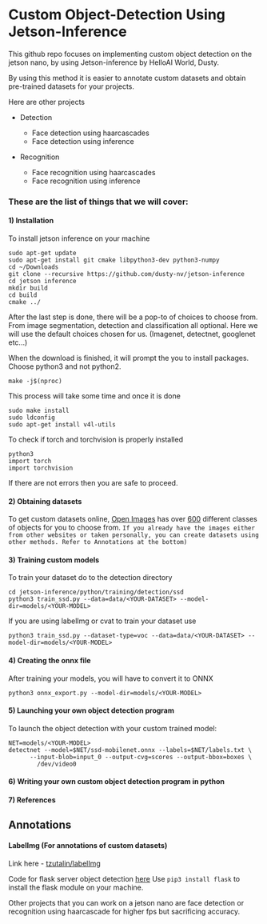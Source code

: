 # Custom Object-Detection Using Jetson-Inference
This github repo focuses on implementing custom object detection on the jetson nano, by using Jetson-inference by HelloAI World, Dusty.

By using this method it is easier to annotate custom datasets and obtain pre-trained datasets for your projects.

Here are other projects

* Detection
  * Face detection using haarcascades
  * Face detection using inference

* Recognition
  * Face recognition using haarcascades
  * Face recognition using inference

        
### These are the list of things that we will cover:
#### 1) Installation
To install jetson inference on your machine 

    sudo apt-get update
    sudo apt-get install git cmake libpython3-dev python3-numpy
    cd ~/Downloads
    git clone --recursive https://github.com/dusty-nv/jetson-inference
    cd jetson inference
    mkdir build
    cd build 
    cmake ../
After the last step is done, there will be a pop-to of choices to choose from. From image segmentation, detection and classification all optional.
Here we will use the default choices chosen for us. (Imagenet, detectnet, googlenet etc...)

When the download is finished, it will prompt the you to install packages. Choose python3 and not python2.
    
    make -j$(nproc)
This process will take some time and once it is done
    
    sudo make install
    sudo ldconfig
    sudo apt-get install v4l-utils
To check if torch and torchvision is properly installed

    python3
    import torch
    import torchvision
If there are not errors then you are safe to proceed.

#### 2) Obtaining datasets
To get custom datasets online, [Open Images](https://storage.googleapis.com/openimages/web/visualizer/index.html?set=train&type=detection&c=%2Fm%2F0fp6w) has over [600](https://github.com/changherng/customobjectdetectionsamples/blob/main/openImages_classesLists.txt) 
different classes of objects for you to choose from.
`If you already have the images either from other websites or taken personally, you can create datasets using other methods. Refer to Annotations at the bottom)`
#### 3) Training custom models
To train your dataset do to the detection directory

    cd jetson-inference/python/training/detection/ssd
    python3 train_ssd.py --data=data/<YOUR-DATASET> --model-dir=models/<YOUR-MODEL>
If you are using labelImg or cvat to train your dataset use

    python3 train_ssd.py --dataset-type=voc --data=data/<YOUR-DATASET> --model-dir=models/<YOUR-MODEL>
    
#### 4) Creating the onnx file
After training your models, you will have to convert it to ONNX

    python3 onnx_export.py --model-dir=models/<YOUR-MODEL>
#### 5) Launching your own object detection program
To launch the object detection with your custom trained model:
    
    NET=models/<YOUR-MODEL>
    detectnet --model=$NET/ssd-mobilenet.onnx --labels=$NET/labels.txt \
          --input-blob=input_0 --output-cvg=scores --output-bbox=boxes \
            /dev/video0
#### 6) Writing your own custom object detection program in python
#### 7) References




## Annotations
#### LabelImg (For annotations of custom datasets)

Link here - [tzutalin/labelImg](https://github.com/tzutalin/labelImg)











Code for flask server object detection [here](https://github.com/changherng/customobjectdetectionsamples/blob/main/objectDetectorFlaskServer.py)
Use `pip3 install flask` to install the flask module on your machine.



Other projects that you can work on a jetson nano are face detection or recognition using haarcascade for higher fps but sacrificing accuracy.
